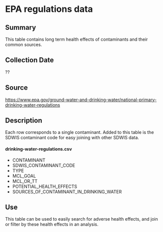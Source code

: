 # EPA regulations data

## Summary

This table contains long term health effects of contaminants and their common sources.

## Collection Date

??

## Source

https://www.epa.gov/ground-water-and-drinking-water/national-primary-drinking-water-regulations

## Description

Each row corresponds to a single contaminant. Added to this table is the SDWIS contaminant code for easy joining with other SDWIS data.

#### drinking-water-regulations.csv

- CONTAMINANT
- SDWIS_CONTAMINANT_CODE
- TYPE
- MCL_GOAL
- MCL_OR_TT
- POTENTIAL_HEALTH_EFFECTS
- SOURCES_OF_CONTAMINANT_IN_DRINKING_WATER

## Use

This table can be used to easily search for adverse health effects, and join or filter by these health effects in an analysis.